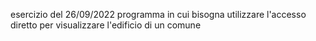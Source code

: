 esercizio del 26/09/2022
programma in cui bisogna utilizzare l'accesso diretto per visualizzare l'edificio di un comune
